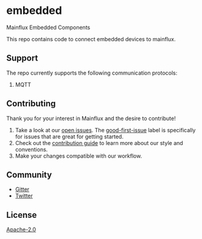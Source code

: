 # embedded
Mainflux Embedded Components

This repo contains code to connect embedded devices to mainflux.

## Support
The repo currently supports the following communication protocols:
1. MQTT

## Contributing

Thank you for your interest in Mainflux and the desire to contribute!

1. Take a look at our [open issues](https://github.com/mainflux/embedded/issues). The [good-first-issue](https://github.com/mainflux/embedded/labels/good-first-issue) label is specifically for issues that are great for getting started.
2. Check out the [contribution guide](CONTRIBUTING.md) to learn more about our style and conventions.
3. Make your changes compatible with our workflow.

## Community

- [Gitter][gitter]
- [Twitter][twitter]

## License

[Apache-2.0](LICENSE)

[gitter]: https://gitter.im/mainflux/mainflux?utm_source=badge&utm_medium=badge&utm_campaign=pr-badge&utm_content=badge
[gitter-badge]: https://badges.gitter.im/Join%20Chat.svg
[license]: https://img.shields.io/badge/license-Apache%20v2.0-blue.svg
[blog]: https://medium.com/mainflux-iot-platform
[twitter]: https://twitter.com/mainflux
[docs]: https://docs.mainflux.io
[build]: https://github.com/mainflux/docs/actions/workflows/main.yaml/badge.svg
